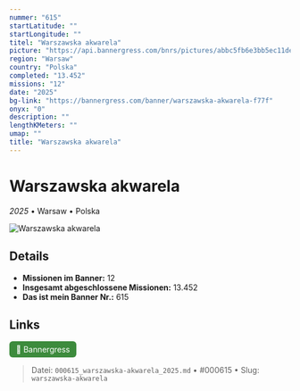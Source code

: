 ```yaml
---
nummer: "615"
startLatitude: ""
startLongitude: ""
titel: "Warszawska akwarela"
picture: "https://api.bannergress.com/bnrs/pictures/abbc5fb6e3bb5ec11ded7cf9b51c22aa"
region: "Warsaw"
country: "Polska"
completed: "13.452"
missions: "12"
date: "2025"
bg-link: "https://bannergress.com/banner/warszawska-akwarela-f77f"
onyx: "0"
description: ""
lengthKMeters: ""
umap: ""
title: "Warszawska akwarela"
---
```

# Warszawska akwarela

*2025* • Warsaw • Polska

![Warszawska akwarela](https://api.bannergress.com/bnrs/pictures/abbc5fb6e3bb5ec11ded7cf9b51c22aa)

## Details

- **Missionen im Banner:** 12
- **Insgesamt abgeschlossene Missionen:** 13.452
- **Das ist mein Banner Nr.:** 615



## Links
<div style="margin-top: 0.5em;">
<a href="https://bannergress.com/banner/warszawska-akwarela-f77f" target="_blank" style="display:inline-block;margin-right:8px;padding:6px 12px;background-color:#3c8b3c;color:white;text-decoration:none;border-radius:6px;">🔗 Bannergress</a>

</div>


> Datei: `000615_warszawska-akwarela_2025.md` • #000615 • Slug: `warszawska-akwarela`

